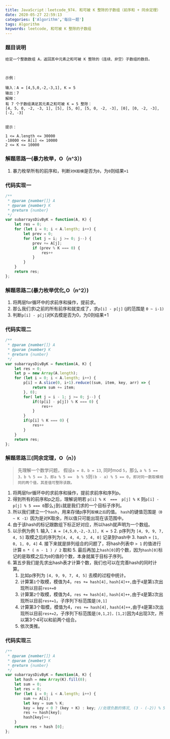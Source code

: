 ```yaml
---
title: JavaScript：leetcode_974. 和可被 K 整除的子数组（前序和 + 同余定理）
date: 2020-05-27 22:59:13
categories: ['Algorithm','每日一题']
tags: Algorithm
keywords: leetcode, 和可被 K 整除的子数组
---
```


### 题目说明
```
给定一个整数数组 A，返回其中元素之和可被 K 整除的（连续、非空）子数组的数目。

 

示例：

输入：A = [4,5,0,-2,-3,1], K = 5
输出：7
解释：
有 7 个子数组满足其元素之和可被 K = 5 整除：
[4, 5, 0, -2, -3, 1], [5], [5, 0], [5, 0, -2, -3], [0], [0, -2, -3], [-2, -3]
 

提示：

1 <= A.length <= 30000
-10000 <= A[i] <= 10000
2 <= K <= 10000
```
<!-- more -->

### 解题思路一(暴力枚举，O（n^3）)
1. 暴力枚举所有的前序和，判断`对K取模`是否为`0`，为`0`则结果`+1`
### 代码实现一
```javascript
/**
 * @param {number[]} A
 * @param {number} K
 * @return {number}
 */
var subarraysDivByK = function(A, K) {
    let res = 0;
    for (let i = 0; i < A.length; i++) {
        let prev = 0;
        for (let j = i; j >= 0; j--) {
            prev += A[j];
            if (prev % K === 0) {
                res++
            }
        }
    }
    return res;
};
```
### 解题思路二(暴力枚举优化,O（n^2）)
1. 将两层for循环中的求前序和操作，提前求。
2. 那么我们求i之前的所有前序和就变成了，求`p[i] - p[j]` (j的范围是 `0 ~ i-1)`
3. 判断`p[i] - p[j]`对K去模是否为0，为0则结果+1
### 代码实现二
```javascript
/**
 * @param {number[]} A
 * @param {number} K
 * @return {number}
 */
var subarraysDivByK = function(A, K) {
    let res = 0;
    let p = new Array(A.length);
    for (let i = 0; i < A.length; i++) {
        p[i] = A.slice(0, i+1).reduce((sum, item, key, arr) => {
            return sum += item;
        }, 0);
        for( let j = i - 1; j >= 0; j--) {
            if((p[i] - p[j]) % K === 0) {
                res++
            }
        }
        if(p[i] % K === 0) {
            res++
        }
    }
    return res;
};
```

### 解题思路三(同余定理，O（n）)
> 先理解一个数学问题，  假设`a = 8，b = 13`, 同时mod `5`，那么 `a % 5 == 3，b % 5 == 3，即a % 5 ==  b % 5`则`(b - a) % 5 == 0`，`即对同一数取模相同的两个值，其差值可整除该数。`
1. 将两层for循环中的求前序和操作，提前求前序和序列p。
2. 得到所有的前序和p之后，理解说明若 `p[i] % K  ===  p[j] % K` 则`p[i] - p[j] % 5 === 0`那么`j`到`i`就是我们求的一个目标子序列。
3. 所以我们建立一个`hash`，用来存储p序列`取模之后`的值。 `hash`的键值范围是`（0 ~ K -1）`因为是对K取余，所以值只可能出现在该范围中。
4. 由于该hash的标记跟数组下标正好对应，所以hash就声明为一个数组。
5. 以示例为例
		1. 输入：`A = [4,5,0,-2,-3,1], K = 5`
		2. p序列为  `[4, 9, 9, 7, 4, 5]` 取模之后的序列为`[4, 4, 4, 2, 4, 0]` 记录到hash中
		3. hash = `[1, 0, 1, 0, 4]` 
		4. 接下来就是排列组合的问题了，将hash列表中 `> 1` 的值进行计算 `n * ( n - 1 ) / 2` 取和
		5. 最后再加上`hash[0]`的个数，因为`hash[0]`标记的是取模之后为`0`的值的个数，本身就属于目标子序列。
6. 第五步我们是先求出hash表才计算个数，我们也可以在完善hash的同时计算。
	1. 比如p序列为  `[4, 9, 9, 7, 4, 5]` 去模的过程中统计。
	2. 计算第`1`个取模，模值为4，`res += hash[4],` `hash[4]++,`由于`4`是第`1`次出现所以目前`res+=0`
	3. 计算第`2`个取模，模值为4，`res += hash[4],` `hash[4]++,`由于`4`是第`2`次出现所以目前`res+=1`，子序列下标范围是`[0,1]`
	4. 计算第3个取模，模值为4，`res += hash[4],` `hash[4]++,`由于`4`是第`3`次出现所以目前`res+=2`，子序列下标范围是`[0,1,2]，[1,2]`因为4出现3次，所以第3个4可以和前两个组合。
	5. 依次类推。
### 代码实现三
```javascript
/**
 * @param {number[]} A
 * @param {number} K
 * @return {number}
 */
var subarraysDivByK = function(A, K) {
    let hash = new Array(K).fill(0);
    let sum = 0;
    let res = 0;
    for (let i = 0; i < A.length; i++) {
        sum += A[i];
        let key = sum % K;
        key = key < 0 ? (key + K) : key; //处理负数的情况, (3 - (-2)) % 5 === 0
        res += hash[key];
        hash[key]++;
    }
    return res + hash [0];
};
```